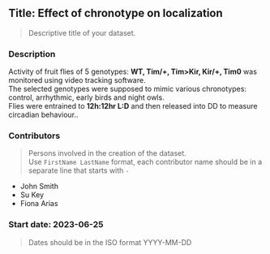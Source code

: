 ## Title: Effect of chronotype on localization
> Descriptive title of your dataset.

### Description 
Activity of fruit flies of 5 genotypes: **WT, Tim/+, Tim>Kir, Kir/+, Tim0** was monitored using video tracking software.  
The selected genotypes were supposed to mimic various chronotypes: control, arrhythmic, early birds and night owls.  
Flies were entrained to **12h:12hr L:D** and then released into DD to measure circadian behaviour.. 

### Contributors
> Persons involved in the creation of the dataset.  
> Use `FirstName LastName` format, each contributor name should be in a separate line that starts with `-`
- John Smith
- Su Key
- Fiona Arias

### Start date: 2023-06-25
> Dates should be in the ISO format YYYY-MM-DD

